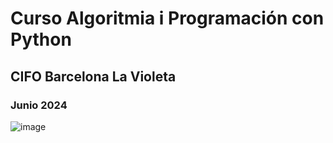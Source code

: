# Curso Algoritmia i Programación con Python
## CIFO Barcelona La Violeta
### Junio 2024

![image](https://github.com/manusalasprofesor/biblioteca/assets/125913240/609329fc-0365-42f4-af67-5e19495b8242)
